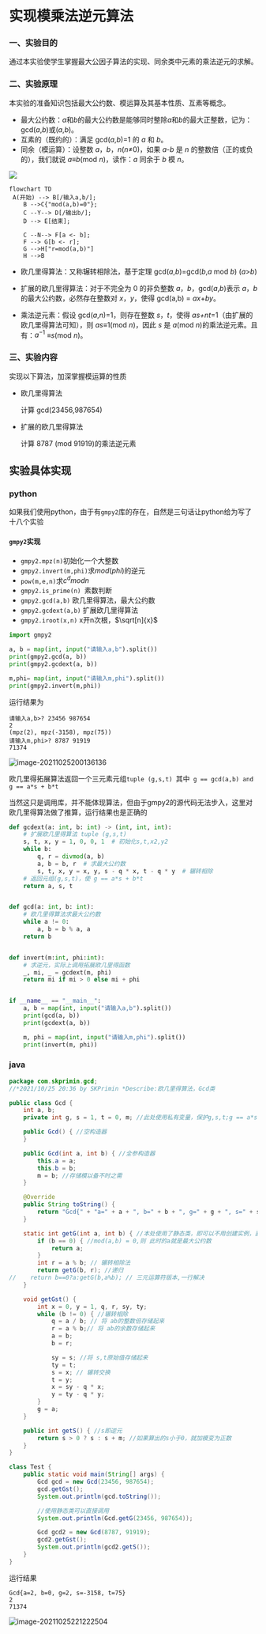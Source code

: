 # **实现模乘法逆元算法**

### **一、实验目的**

通过本实验使学生掌握最大公因子算法的实现、同余类中元素的乘法逆元的求解。

### **二、实验原理**

本实验的准备知识包括最大公约数、模运算及其基本性质、互素等概念。

- 最大公约数：*a*和*b*的最大公约数是能够同时整除*a*和*b*的最大正整数，记为：gcd(*a*,*b*)或(*a*,*b*)。 
- 互素的（既约的）：满足 gcd(*a*,*b*)=1 的 *a* 和 *b*。 
- 同余（模运算）：设整数 *a*，*b*，*n*(*n*≠0)，如果 *a*-*b* 是 *n* 的整数倍（正的或负的），我们就说 *a*≡*b*(mod *n*)，读作：*a* 同余于 *b* 模 *n*。

![](模乘法逆元/imagesuanfa.png)

```mermaid
flowchart TD
 A(开始) --> B[/输入a,b/];
    B -->C{"mod(a,b)=0"};
    C --Y--> D[/输出b/];
    D --> E[结束];
    
    C --N--> F[a <- b];
    F --> G[b <- r];
    G -->H["r=mod(a,b)"]
    H -->B
```

- 欧几里得算法：又称辗转相除法，基于定理 gcd(*a*,*b*)=gcd(*b*,*a* mod *b*) (*a*>*b*) 

- 扩展的欧几里得算法：对于不完全为 0 的非负整数 *a*，*b*，gcd(*a*,*b*)表示 *a*，*b* 的最大公约数，必然存在整数对 *x*，*y*，使得 gcd(a,b) = *ax*+*by*。 

-  乘法逆元素：假设 gcd(*a*,*n*)=1，则存在整数 *s*，*t*，使得 *as+nt*=1（由扩展的欧几里得算法可知），则 *as*≡1(mod *n*)，因此 *s* 是 *a*(mod *n*)的乘法逆元素。且有：$a^{-1}$ ≡*s*(mod *n*)。

### **三、实验内容**

实现以下算法，加深掌握模运算的性质

- 欧几里得算法

  计算 gcd(23456,987654)

- 扩展的欧几里得算法

  计算 8787 (mod 91919)的乘法逆元素

## 实验具体实现

### python

如果我们使用python，由于有`gmpy2`库的存在，自然是三句话让python给为写了十八个实验

#### `gmpy2`实现

- `gmpy2.mpz(n)`初始化一个大整数
- `gmpy2.invert(m,phi)`求$mod (phi)$的逆元
- `pow(m,e,n)`求$c^d mod n$
- `gmpy2.is_prime(n) `素数判断
- `gmpy2.gcd(a,b)`  欧几里得算法，最大公约数
- `gmpy2.gcdext(a,b)`  扩展欧几里得算法
- `gmpy2.iroot(x,n)` x开n次根，$\sqrt[n]{x}$

```python
import gmpy2

a, b = map(int, input("请输入a,b").split())
print(gmpy2.gcd(a, b))
print(gmpy2.gcdext(a, b))

m,phi= map(int, input("请输入m,phi").split())
print(gmpy2.invert(m,phi))
```

运行结果为

```
请输入a,b>? 23456 987654
2
(mpz(2), mpz(-3158), mpz(75))
请输入m,phi>? 8787 91919
71374
```

![image-20211025200136136](模乘法逆元.assets/image-20211025200136136.png)

欧几里得拓展算法返回一个三元素元组`tuple (g,s,t) `其中` g == gcd(a,b) and g == a*s + b*t`

当然这只是调用库，并不能体现算法，但由于gmpy2的源代码无法步入，这里对欧几里得算法做了推算，运行结果也是正确的

```python
def gcdext(a: int, b: int) -> (int, int, int):
    # 扩展欧几里得算法 tuple (g,s,t)
    s, t, x, y = 1, 0, 0, 1  # 初始化s,t,x2,y2
    while b:
        q, r = divmod(a, b)
        a, b = b, r  # 求最大公约数
        s, t, x, y = x, y, s - q * x, t - q * y  # 辗转相除
    # 返回元组(g,s,t)，使 g == a*s + b*t
    return a, s, t


def gcd(a: int, b: int):
    # 欧几里得算法求最大公约数
    while a != 0:
        a, b = b % a, a
    return b


def invert(m:int, phi:int):
    # 求逆元，实际上调用拓展欧几里得函数
    _, mi, _ = gcdext(m, phi)
    return mi if mi > 0 else mi + phi


if __name__ == "__main__":
    a, b = map(int, input("请输入a,b").split())
    print(gcd(a, b))
    print(gcdext(a, b))

    m, phi = map(int, input("请输入m,phi").split())
    print(invert(m, phi))
```

### java

```java
package com.skprimin.gcd;
//*2021/10/25 20:36 by SKPrimin *Describe:欧几里得算法，Gcd类

public class Gcd {
    int a, b;
    private int g, s = 1, t = 0, m; //此处使用私有变量，保护g,s,t;g == a*s + b*t

    public Gcd() { //空构造器
    }

    public Gcd(int a, int b) { //全参构造器
        this.a = a;
        this.b = b;
        m = b; //存储模以备不时之需
    }

    @Override
    public String toString() {
        return "Gcd{" + "a=" + a + ", b=" + b + ", g=" + g + ", s=" + s + ", t=" + t + '}';
    }

    static int getG(int a, int b) { //本处使用了静态类，即可以不用创建实例，直接 Gcd.getG(a,b)调用
        if (b == 0) { //mod(a,b) = 0,则 此时的a就是最大公约数
            return a;
        }
        int r = a % b; // 辗转相除法
        return getG(b, r); //递归
//    return b==0?a:getG(b,a%b); // 三元运算符版本,一行解决
    }

    void getGst() {
        int x = 0, y = 1, q, r, sy, ty;
        while (b != 0) { //辗转相除
            q = a / b; // 将 ab的整数倍存储起来
            r = a % b;// 将 ab的余数存储起来
            a = b;
            b = r;

            sy = s; //将 s,t原始值存储起来
            ty = t;
            s = x; // 辗转交换
            t = y;
            x = sy - q * x;
            y = ty - q * y;
        }
        g = a;
    }

    public int getS() { //s即逆元
        return s > 0 ? s : s + m; //如果算出的s小于0，就加模变为正数
    }
}

class Test {
    public static void main(String[] args) {
        Gcd gcd = new Gcd(23456, 987654);
        gcd.getGst();
        System.out.println(gcd.toString());

        //使用静态类可以直接调用
        System.out.println(Gcd.getG(23456, 987654));

        Gcd gcd2 = new Gcd(8787, 91919);
        gcd2.getGst();
        System.out.println(gcd2.getS());
    }
}
```

运行结果

```
Gcd{a=2, b=0, g=2, s=-3158, t=75}
2
71374
```

![image-20211025221222504](模乘法逆元.assets/image-20211025221222504.png)
